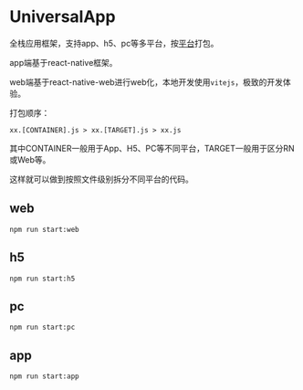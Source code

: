 # UniversalApp

全栈应用框架，支持app、h5、pc等多平台，按[平台](./docs/platform.md)打包。

app端基于react-native框架。

web端基于react-native-web进行web化，本地开发使用`vitejs`，极致的开发体验。

打包顺序：

```
xx.[CONTAINER].js > xx.[TARGET].js > xx.js
```
其中CONTAINER一般用于App、H5、PC等不同平台，TARGET一般用于区分RN或Web等。

这样就可以做到按照文件级别拆分不同平台的代码。


## web

```
npm run start:web
```

## h5

```
npm run start:h5
```

## pc

```
npm run start:pc
```

## app

```
npm run start:app
```

